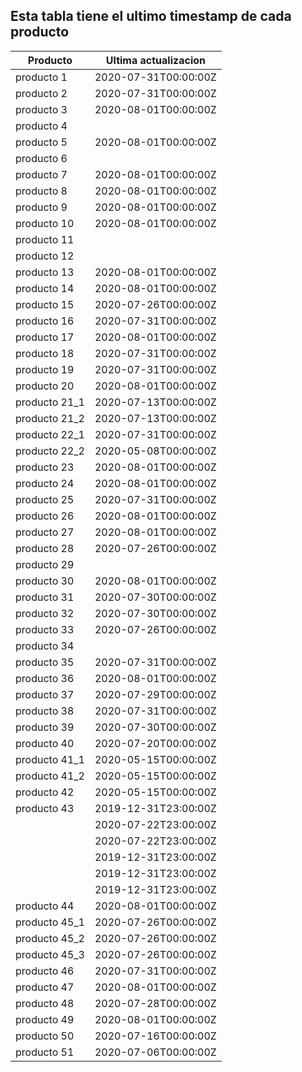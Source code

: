## Esta tabla tiene el ultimo timestamp de cada producto
|Producto|Ultima actualizacion |
|------ |------ |
|producto 1|2020-07-31T00:00:00Z|
|producto 2|2020-07-31T00:00:00Z|
|producto 3|2020-08-01T00:00:00Z|
|producto 4|
|producto 5|2020-08-01T00:00:00Z|
|producto 6|
|producto 7|2020-08-01T00:00:00Z|
|producto 8|2020-08-01T00:00:00Z|
|producto 9|2020-08-01T00:00:00Z|
|producto 10|2020-08-01T00:00:00Z|
|producto 11|
|producto 12|
|producto 13|2020-08-01T00:00:00Z|
|producto 14|2020-08-01T00:00:00Z|
|producto 15|2020-07-26T00:00:00Z|
|producto 16|2020-07-31T00:00:00Z|
|producto 17|2020-08-01T00:00:00Z|
|producto 18|2020-07-31T00:00:00Z|
|producto 19|2020-07-31T00:00:00Z|
|producto 20|2020-08-01T00:00:00Z|
|producto 21_1|2020-07-13T00:00:00Z|
|producto 21_2|2020-07-13T00:00:00Z|
|producto 22_1|2020-07-31T00:00:00Z|
|producto 22_2|2020-05-08T00:00:00Z|
|producto 23|2020-08-01T00:00:00Z|
|producto 24|2020-08-01T00:00:00Z|
|producto 25|2020-07-31T00:00:00Z|
|producto 26|2020-08-01T00:00:00Z|
|producto 27|2020-08-01T00:00:00Z|
|producto 28|2020-07-26T00:00:00Z|
|producto 29|
|producto 30|2020-08-01T00:00:00Z|
|producto 31|2020-07-30T00:00:00Z|
|producto 32|2020-07-30T00:00:00Z|
|producto 33|2020-07-26T00:00:00Z|
|producto 34|
|producto 35|2020-07-31T00:00:00Z|
|producto 36|2020-08-01T00:00:00Z|
|producto 37|2020-07-29T00:00:00Z|
|producto 38|2020-07-31T00:00:00Z|
|producto 39|2020-07-30T00:00:00Z|
|producto 40|2020-07-20T00:00:00Z|
|producto 41_1|2020-05-15T00:00:00Z|
|producto 41_2|2020-05-15T00:00:00Z|
|producto 42|2020-05-15T00:00:00Z|
|producto 43|2019-12-31T23:00:00Z|
| |2020-07-22T23:00:00Z|
| |2020-07-22T23:00:00Z|
| |2019-12-31T23:00:00Z|
| |2019-12-31T23:00:00Z|
| |2019-12-31T23:00:00Z|
|producto 44|2020-08-01T00:00:00Z|
|producto 45_1|2020-07-26T00:00:00Z|
|producto 45_2|2020-07-26T00:00:00Z|
|producto 45_3|2020-07-26T00:00:00Z|
|producto 46|2020-07-31T00:00:00Z|
|producto 47|2020-08-01T00:00:00Z|
|producto 48|2020-07-28T00:00:00Z|
|producto 49|2020-08-01T00:00:00Z|
|producto 50|2020-07-16T00:00:00Z|
|producto 51|2020-07-06T00:00:00Z|
